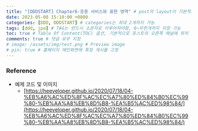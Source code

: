 ```yaml
---
title: "[DDDSTART] Chapter6-응용 서비스와 표현 영역" # post의 layout이 기본적으로 post로 설정되어있어서 Front Matter에 따로 layout변수를 만들어 주지 않아도 됨
date: 2023-05-08 15:10:00 +0800
categories: [DDD, DDDSTART] # categories는 최대 2개까지 가능
tags: [ddd, jpa] # TAG는 반드시 소문자로 이루어져야함, 0~무한개까지 지정 가능
toc: true # Table Of Content(TOC) 옵션, 기본적으로 포스트의 오른쪽 패널에 위치
comments: true # 댓글 유무 지정
# image: /assets/img/test.png # Preview image
# pin: true # 홈페이지 메인화면에 특정 게시물 고정
---
```


### Reference
- 예제 코드 및 이미지
  - [https://heeveloper.github.io/2020/07/18/04-%EB%A6%AC%ED%8F%AC%EC%A7%80%ED%84%B0%EC%99%80-%EB%AA%A8%EB%8D%B8-%EA%B5%AC%ED%98%84/](https://heeveloper.github.io/2020/07/18/04-%EB%A6%AC%ED%8F%AC%EC%A7%80%ED%84%B0%EC%99%80-%EB%AA%A8%EB%8D%B8-%EA%B5%AC%ED%98%84/)